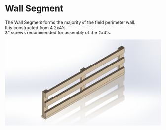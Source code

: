 # Wall Segment

The Wall Segment forms the majority of the field perimeter wall.  
It is constructed from 4 2x4's.  
3" screws recommended for assembly of the 2x4's.  

![Wall Segment](Wall%20Segment.PNG)  

